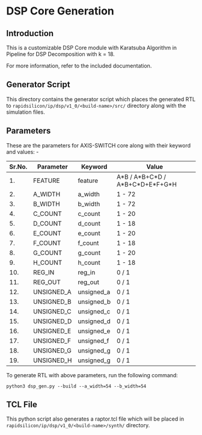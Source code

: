 # DSP Core Generation 
## Introduction

This is a customizable DSP Core module with Karatsuba Algorithm in Pipeline for DSP Decomposition with k = 18.

For more information, refer to the included documentation.

## Generator Script
This directory contains the generator script which places the generated RTL to `rapidsilicon/ip/dsp/v1_0/<build-name>/src/` directory along with the simulation files.

## Parameters
These are the parameters for AXIS-SWITCH core along with their keyword and values: -

| Sr.No. |      Parameter             |       Keyword              |    Value           |
|--------|----------------------------|----------------------------|--------------------|
|   1.   |   FEATURE       |     feature | A\*B / A\*B+C\*D / A\*B+C\*D+E\*F+G*H        |
|   2.   |   A_WIDTH               |     a_width             |    1 - 72        |
|   3.   |   B_WIDTH                  |     b_width             |    1 - 72            |
|   4.   |   C_COUNT      |     c_count         |    1 - 20          |
|   5.   |   D_COUNT      |     d_count         |    1 - 18          |
|   6.   |   E_COUNT      |     e_count         |    1 - 20          |
|   7.   |   F_COUNT      |     f_count         |    1 - 18          |
|   8.   |   G_COUNT      |     g_count         |    1 - 20          |
|   9.   |   H_COUNT      |     h_count         |    1 - 18           |
|   10.  |   REG_IN         |     reg_in      |      0 / 1          |
|   11.  |   REG_OUT        |     reg_out      |     0 / 1          |
|   12.  |   UNSIGNED_A     |     unsigned_a   |     0 / 1          |
|   13.  |   UNSIGNED_B     |      unsigned_b     |   0 / 1          |
|   14.  |   UNSIGNED_C     |     unsigned_c      |   0 / 1          |
|   15.  |   UNSIGNED_D       |     unsigned_d    |   0 / 1          |
|   16.  |   UNSIGNED_E      |     unsigned_e    |   0 / 1          |
|   17.  |   UNSIGNED_F     |     unsigned_f       |  0 / 1          |
|   18.  |   UNSIGNED_G     |     unsigned_g        |0 / 1          |
|   19.  |   UNSIGNED_H     |     unsigned_g        |0 / 1          |


To generate RTL with above parameters, run the following command:
```
python3 dsp_gen.py --build --a_width=54 --b_width=54
```

## TCL File

This python script also generates a raptor.tcl file which will be placed in `rapidsilicon/ip/dsp/v1_0/<build-name>/synth/` directory.
